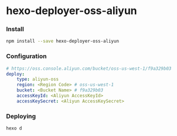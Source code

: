 # hexo-deployer-oss-aliyun


### Install 

``` bash
npm install --save hexo-deployer-oss-aliyun
```


### Configuration

```yaml
# https://oss.console.aliyun.com/bucket/oss-us-west-1/f9a329b03
deploy:
    type: aliyun-oss
    region: <Region Code> # oss-us-west-1
    bucket: <Bucket Name> # f9a329b03
    accessKeyId: <Aliyun AccessKeyId> 
    accessKeySecret: <Aliyun AccessKeySecret>
```

### Deploying

```bash 
hexo d
```